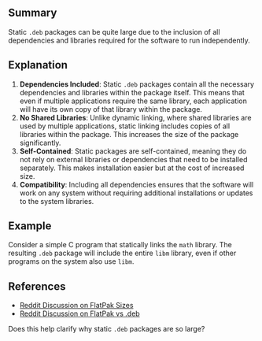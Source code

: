 ## Summary
Static `.deb` packages can be quite large due to the inclusion of all dependencies and libraries required for the software to run independently.

## Explanation
1. **Dependencies Included**: Static `.deb` packages contain all the necessary dependencies and libraries within the package itself. This means that even if multiple applications require the same library, each application will have its own copy of that library within the package.
2. **No Shared Libraries**: Unlike dynamic linking, where shared libraries are used by multiple applications, static linking includes copies of all libraries within the package. This increases the size of the package significantly.
3. **Self-Contained**: Static packages are self-contained, meaning they do not rely on external libraries or dependencies that need to be installed separately. This makes installation easier but at the cost of increased size.
4. **Compatibility**: Including all dependencies ensures that the software will work on any system without requiring additional installations or updates to the system libraries.

## Example
Consider a simple C program that statically links the `math` library. The resulting `.deb` package will include the entire `libm` library, even if other programs on the system also use `libm`.

## References
- [Reddit Discussion on FlatPak Sizes](https://www.reddit.com/r/linuxquestions/comments/98rl37/why_are_flatpak_items_in_software_manager_so_big/)
- [Reddit Discussion on FlatPak vs .deb](https://www.reddit.com/r/linux/comments/y9e279/what_advantage_does_a_flatpak_have_over_a_distro/)

Does this help clarify why static `.deb` packages are so large?
